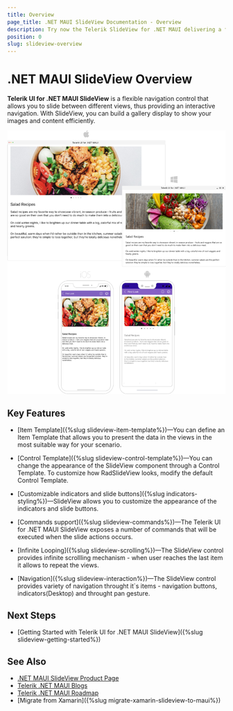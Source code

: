 ```yaml
---
title: Overview
page_title: .NET MAUI SlideView Documentation - Overview
description: Try now the Telerik SlideView for .NET MAUI delivering a flexible navigation between different views, convenient item templates, and UI virtualization.
position: 0
slug: slideview-overview
---
```


# .NET MAUI SlideView Overview

**Telerik UI for .NET MAUI SlideView** is a flexible navigation control that allows you to slide between different views, thus providing an interactive navigation. With SlideView, you can build a gallery display to show your images and content efficiently.

![SlideView Overview](images/slideview-overview.png)

## Key Features

* [Item Template]({%slug slideview-item-template%})&mdash;You can define an Item Template that allows you to present the data in the views in the most suitable way for your scenario.

* [Control Template]({%slug slideview-control-template%})&mdash;You can change the appearance of the SlideView component through a Control Template. To customize how RadSlideView looks, modify the default Control Template.

* [Customizable indicators and slide buttons]({%slug indicators-styling%})&mdash;SlideView allows you to customize the appearance of the indicators and slide buttons.

* [Commands support]({%slug slideview-commands%})&mdash;The Telerik UI for .NET MAUI SlideView exposes a number of commands that will be executed when the slide actions occurs.

* [Infinite Looping]({%slug slideview-scrolling%})&mdash;The SlideView control provides infinite scrollling mechanism - when user reaches the last item it allows to repeat the views.

* [Navigation]({%slug slideview-interaction%})&mdash;The SlideView control provides variety of navigation throught it`s items - navigation buttons, indicators(Desktop) and throught pan gesture.

## Next Steps

- [Getting Started with Telerik UI for .NET MAUI SlideView]({%slug slideview-getting-started%})

## See Also

- [.NET MAUI SlideView Product Page](https://www.telerik.com/maui-ui/slideview)
- [Telerik .NET MAUI Blogs](https://www.telerik.com/forums/maui?tagId=2058)
- [Telerik .NET MAUI Roadmap](https://www.telerik.com/support/whats-new/maui-ui/roadmap)
- [Migrate from Xamarin]({%slug migrate-xamarin-slideview-to-maui%})
